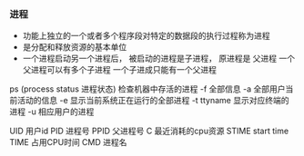### 进程
* 功能上独立的一个或者多个程序段对特定的数据段的执行过程称为进程
* 是分配和释放资源的基本单位
* 一个进程启动另一个进程后， 被启动的进程是子进程， 原进程是
父进程 一个父进程可以有多个子进程 一个子进成只能有一个父进程

ps (process status 进程状态) 
检查机器中存活的进程
-f 全部信息
-a 全部用户当前活动的信息
-e 显示当前系统正在运行的全部进程
-t ttyname 显示对应终端的进程
-u 相应用户的进程

UID 用户id
PID 进程号
PPID 父进程号
C 最近消耗的cpu资源
STIME start time
TIME 占用CPU时间
CMD 进程名

